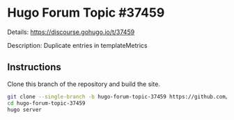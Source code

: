 # Hugo Forum Topic #37459

Details: <https://discourse.gohugo.io/t/37459>

Description: Duplicate entries in templateMetrics

## Instructions

Clone this branch of the repository and build the site.

```bash
git clone --single-branch -b hugo-forum-topic-37459 https://github.com/jmooring/hugo-testing hugo-forum-topic-37459
cd hugo-forum-topic-37459
hugo server
```
